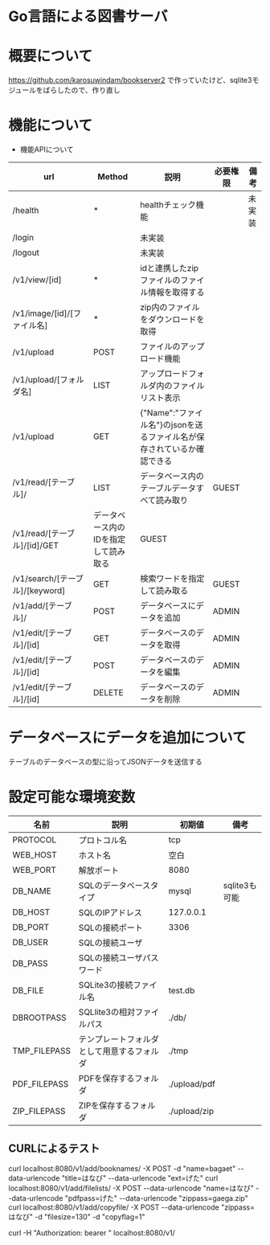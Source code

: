 # Go言語による図書サーバ

# 概要について

https://github.com/karosuwindam/bookserver2
で作っていたけど、sqlite3モジュールをばらしたので、作り直し

# 機能について

* 機能APIについて

|url|Method|説明|必要権限|備考|
|--|--|--|--|--|
|/health|*|healthチェック機能||未実装|
|/login||未実装|
|/logout||未実装|
|/v1/view/[id]|*|idと連携したzipファイルのファイル情報を取得する||
|/v1/image/[id]/[ファイル名]|*|zip内のファイルをダウンロードを取得||
|/v1/upload|POST|ファイルのアップロード機能||
|/v1/upload/[フォルダ名]|LIST|アップロードフォルダ内のファイルリスト表示||
|/v1/upload|GET|{"Name":"ファイル名"}のjsonを送るファイル名が保存されているか確認できる||
|/v1/read/[テーブル]/|LIST|データベース内のテーブルデータすべて読み取り|GUEST|
|/v1/read/[テーブル]/[id]/GET|データベース内のIDを指定して読み取る|GUEST|
|/v1/search/[テーブル]/[keyword]|GET|検索ワードを指定して読み取る|GUEST|
|/v1/add/[テーブル]/|POST|データベースにデータを追加|ADMIN|
|/v1/edit/[テーブル]/[id]|GET|データベースのデータを取得|ADMIN|
|/v1/edit/[テーブル]/[id]|POST|データベースのデータを編集|ADMIN|
|/v1/edit/[テーブル]/[id]|DELETE|データベースのデータを削除|ADMIN


# データベースにデータを追加について
テーブルのデータベースの型に沿ってJSONデータを送信する

# 設定可能な環境変数

|名前|説明|初期値|備考|
|--|--|--|--|
|PROTOCOL|プロトコル名|tcp||
|WEB_HOST|ホスト名|空白||
|WEB_PORT|解放ポート|8080||
|DB_NAME|SQLのデータベースタイプ|mysql|sqlite3も可能|
|DB_HOST|SQLのIPアドレス|127.0.0.1||
|DB_PORT|SQLの接続ポート|3306||
|DB_USER|SQLの接続ユーザ||
|DB_PASS|SQLの接続ユーザパスワード||
|DB_FILE|SQLite3の接続ファイル名|test.db|
|DBROOTPASS|SQLlite3の相対ファイルパス|./db/|
|TMP_FILEPASS|テンプレートフォルダとして用意するフォルダ|./tmp|
|PDF_FILEPASS|PDFを保存するフォルダ|./upload/pdf|
|ZIP_FILEPASS|ZIPを保存するフォルダ|./upload/zip|

## CURLによるテスト

curl localhost:8080/v1/add/booknames/  -X POST -d "name=bagaet" --data-urlencode "title=はなび" --data-urlencode "ext=げた"
curl localhost:8080/v1/add/filelists/  -X POST --data-urlencode "name=はなび" --data-urlencode "pdfpass=げた" --data-urlencode "zippass=gaega.zip"
curl localhost:8080/v1/add/copyfile/  -X POST --data-urlencode "zippass=はなび" -d "filesize=130" -d "copyflag=1"


curl -H "Authorization: bearer <token>" localhost:8080/v1/
